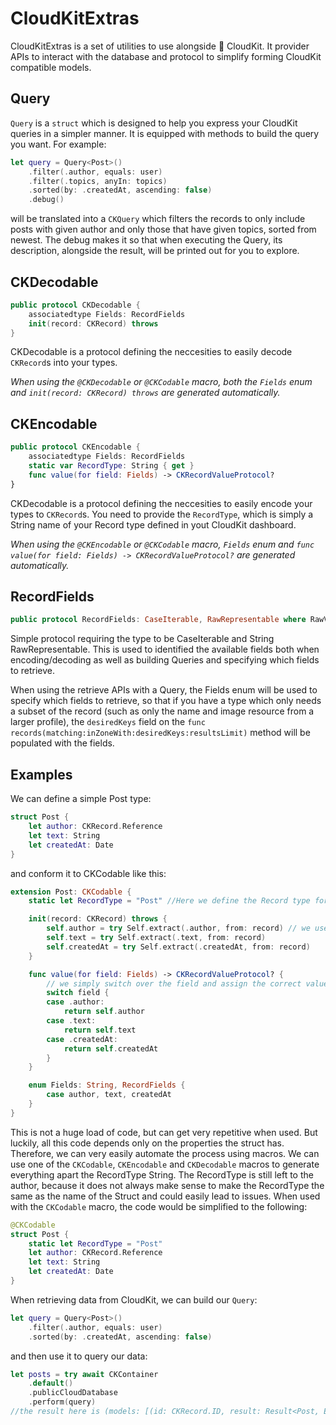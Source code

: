 # CloudKitExtras

CloudKitExtras is a set of utilities to use alongside 🍎 CloudKit. It provider APIs to interact with the database and protocol to simplify forming CloudKit compatible models.

## Query

`Query` is a `struct` which is designed to help you express your CloudKit queries in a simpler manner. It is equipped with methods to build the query you want. For example:
```swift
let query = Query<Post>()
    .filter(.author, equals: user)
    .filter(.topics, anyIn: topics)
    .sorted(by: .createdAt, ascending: false)
    .debug()
```
will be translated into a `CKQuery` which filters the records to only include posts with given author and only those that have given topics, sorted from newest. The debug makes it so that when executing the Query, its description, alongside the result, will be printed out for you to explore.

## CKDecodable

```swift
public protocol CKDecodable {
    associatedtype Fields: RecordFields
    init(record: CKRecord) throws
}
```
CKDecodable is a protocol defining the neccesities to easily decode `CKRecord`s into your types. 

*When using the `@CKDecodable` or `@CKCodable` macro, both the `Fields` enum and `init(record: CKRecord) throws` are generated automatically.*

## CKEncodable

```swift
public protocol CKEncodable {
    associatedtype Fields: RecordFields
    static var RecordType: String { get }
    func value(for field: Fields) -> CKRecordValueProtocol?
}
```

CKDecodable is a protocol defining the neccesities to easily encode your types to `CKRecord`s. You need to provide the `RecordType`, which is simply a String name of your Record type defined in yout CloudKit dashboard. 

*When using the `@CKEncodable` or `@CKCodable` macro, `Fields` enum and `func value(for field: Fields) -> CKRecordValueProtocol?` are generated automatically.*

## RecordFields
```swift
public protocol RecordFields: CaseIterable, RawRepresentable where RawValue == String {}
```
Simple protocol requiring the type to be CaseIterable and String RawRepresentable. This is used to identified the available fields both when encoding/decoding as well as building Queries and specifying which fields to retrieve.

When using the retrieve APIs with a Query, the Fields enum will be used to specify which fields to retrieve, so that if you have a type which only needs a subset of the record (such as only the name and image resource from a larger profile), the `desiredKeys` field on the `func records(matching:inZoneWith:desiredKeys:resultsLimit)` method will be populated with the fields.

## Examples
We can define a simple Post type:
```swift
struct Post {
    let author: CKRecord.Reference
    let text: String
    let createdAt: Date
}
```
and conform it to CKCodable like this:
```swift
extension Post: CKCodable {
    static let RecordType = "Post" //Here we define the Record type for CloudKit

    init(record: CKRecord) throws {
        self.author = try Self.extract(.author, from: record) // we use the provided extract method on CKDecodable which takes the field and retreives it from the provided CKRecord.
        self.text = try Self.extract(.text, from: record)
        self.createdAt = try Self.extract(.createdAt, from: record)
    }

    func value(for field: Fields) -> CKRecordValueProtocol? {
        // we simply switch over the field and assign the correct value to the record. This method is used internally when encoding types into CKRecord. This method helps with type safety so that we are forced to handle any new field we add to the Fields enum.
        switch field {
        case .author:
            return self.author
        case .text:
            return self.text
        case .createdAt:
            return self.createdAt
        }
    }

    enum Fields: String, RecordFields {
        case author, text, createdAt
    }
}
```
This is not a huge load of code, but can get very repetitive when used. But luckily, all this code depends only on the properties the struct has. Therefore, we can very easily automate the process using macros. We can use one of the `CKCodable`, `CKEncodable` and `CKDecodable` macros to generate everything apart the RecordType String. The RecordType is still left to the author, because it does not always make sense to make the RecordType the same as the name of the Struct and could easily lead to issues. When used with the `CKCodable` macro, the code would be simplified to the following:
```swift
@CKCodable
struct Post {
    static let RecordType = "Post"
    let author: CKRecord.Reference
    let text: String
    let createdAt: Date
}
```

When retrieving data from CloudKit, we can build our `Query`:
```swift
let query = Query<Post>()
    .filter(.author, equals: user)
    .sorted(by: .createdAt, ascending: false)
```

and then use it to query our data:
```swift
let posts = try await CKContainer
    .default()
    .publicCloudDatabase
    .perform(query) 
//the result here is (models: [(id: CKRecord.ID, result: Result<Post, Error>)], cursor: CKQueryOperation.Cursor?)
```
